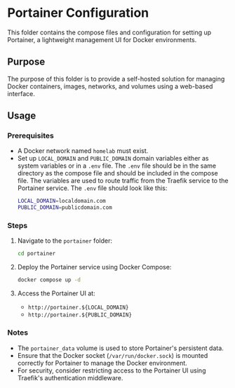 # Portainer Configuration

This folder contains the compose files and configuration for setting up Portainer, a lightweight management UI for Docker environments.

## Purpose

The purpose of this folder is to provide a self-hosted solution for managing Docker containers, images, networks, and volumes using a web-based interface.

## Usage

### Prerequisites
- A Docker network named `homelab` must exist.
- Set up `LOCAL_DOMAIN` and `PUBLIC_DOMAIN` domain variables either as system variables or in a `.env` file. The `.env` file should be in the same directory as the compose file and should be included in the compose file. The variables are used to route traffic from the Traefik service to the Portainer service. The `.env` file should look like this:
    ```bash
    LOCAL_DOMAIN=localdomain.com
    PUBLIC_DOMAIN=publicdomain.com
    ```

### Steps
1. Navigate to the `portainer` folder:
    ```bash
    cd portainer
    ```

2. Deploy the Portainer service using Docker Compose:
    ```bash
    docker compose up -d
    ```

3. Access the Portainer UI at:
    - `http://portainer.${LOCAL_DOMAIN}`
    - `http://portainer.${PUBLIC_DOMAIN}`

### Notes
- The `portainer_data` volume is used to store Portainer's persistent data.
- Ensure that the Docker socket (`/var/run/docker.sock`) is mounted correctly for Portainer to manage the Docker environment.
- For security, consider restricting access to the Portainer UI using Traefik's authentication middleware.
